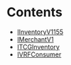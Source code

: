 

# Contents
- [IInventoryV1155](IInventoryV1155.sol/interface.IInventoryV1155.md)
- [IMerchantV1](IMerchantV1.sol/interface.IMerchantV1.md)
- [ITCGInventory](ITCGInventory.sol/interface.ITCGInventory.md)
- [IVRFConsumer](IVRFConsumer.sol/interface.IVRFConsumer.md)
